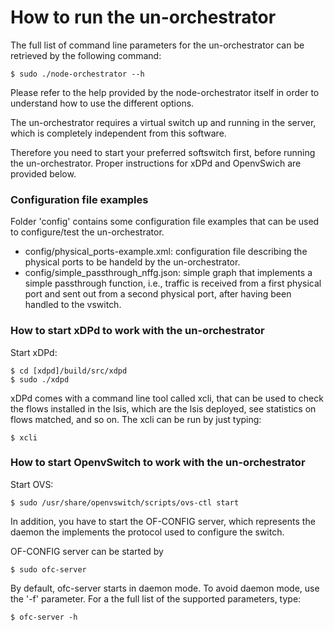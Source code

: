# How to run the un-orchestrator

The full list of command line parameters for the un-orchestrator can be
retrieved by the following command:
  
    $ sudo ./node-orchestrator --h

Please refer to the help provided by the node-orchestrator itself in order to
understand how to use the different options.

The un-orchestrator requires a virtual switch up and running in the server,
which is completely independent from this software.

Therefore you need to start your preferred softswitch first, before running
the un-orchestrator. Proper instructions for xDPd and OpenvSwich are provided
below.


### Configuration file examples

Folder 'config' contains some configuration file examples that can be used 
to configure/test the un-orchestrator.

  * config/physical\_ports-example.xml: configuration file describing
    the physical ports to be handeld by the un-orchestrator.
  * config/simple\_passthrough\_nffg.json: simple graph that implements
    a simple passthrough function, i.e., traffic is received from a first
    physical port and sent out from a second physical port, after having
    been handled to the vswitch.


### How to start xDPd to work with the un-orchestrator

Start xDPd:

	$ cd [xdpd]/build/src/xdpd
	$ sudo ./xdpd
    
xDPd comes with a command line tool called xcli, that can be used to check 
the  flows installed in the lsis, which are the lsis deployed, see statistics 
on flows matched, and so on. The xcli can be run by just typing:

	$ xcli


### How to start OpenvSwitch to work with the un-orchestrator

Start OVS:

	$ sudo /usr/share/openvswitch/scripts/ovs-ctl start

In addition, you have to start the OF-CONFIG server, which represents the
daemon the implements the protocol used to configure the switch.

OF-CONFIG server can be started by

	$ sudo ofc-server

By default, ofc-server starts in daemon mode. To avoid daemon mode, use the
'-f' parameter.
For a the full list of the supported parameters, type:

    $ ofc-server -h
